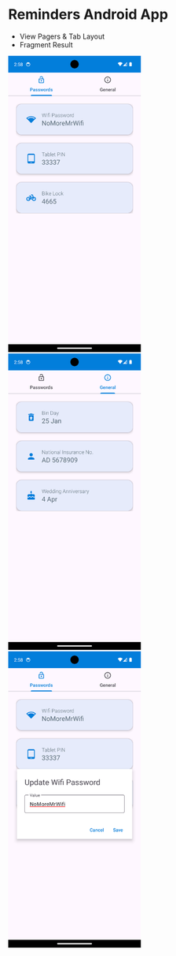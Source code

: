 # Reminders Android App

- View Pagers & Tab Layout
- Fragment Result

<p float="left">
    <img src="passwords.png" width="270" />
    <img src="general.png" width="270" />
    <img src="dialog.png" width="270" />
</p>
